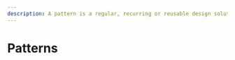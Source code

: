 ```yaml
---
description: A pattern is a regular, recurring or reusable design solution which is displayed to a customer.
---
```


# Patterns
